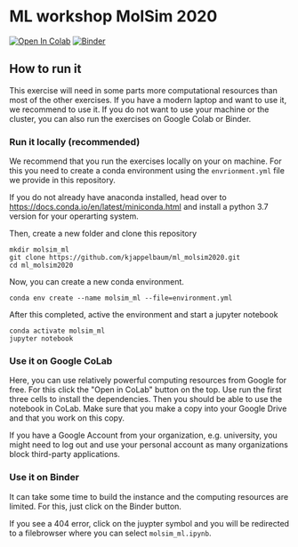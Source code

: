 # ML workshop MolSim 2020

[![Open In Colab](https://colab.research.google.com/assets/colab-badge.svg)](https://colab.research.google.com/drive/1jaRBPC3u-ianxiUGLsfZqMgYirEKfn_j)
[![Binder](https://mybinder.org/badge_logo.svg)](https://mybinder.org/v2/gh/kjappelbaum/ml_molsim2020.git/master?filepath=molsim_ml)

## How to run it
This exercise will need in some parts more computational resources than most of
the other exercises. If you have a modern laptop and want to use it, we
recommend to use it. If you do not want to use your machine or the cluster, you
can also run the exercises on Google Colab or Binder.

### Run it locally (recommended) 
We recommend that you run the exercises locally on your on machine. For this you
need to create a conda environment using the `envrionment.yml` file we provide
    in this repository. 

If you do not already have anaconda installed, head over to
https://docs.conda.io/en/latest/miniconda.html and install a python 3.7 version
for your operarting system. 

Then, create a new folder and clone this repository
```(bash) 
mkdir molsim_ml 
git clone https://github.com/kjappelbaum/ml_molsim2020.git
cd ml_molsim2020
```
Now, you can create a new conda environment.

```(bash) 
conda env create --name molsim_ml --file=environment.yml
```
After this completed, active the environment and start a jupyter notebook

```(bash)
conda activate molsim_ml
jupyter notebook
```

### Use it on Google CoLab 
Here, you can use relatively powerful computing resources from Google for free. 
For this click the "Open in CoLab" button on the top.
Use run the first three cells to install the dependencies. Then you should be
able to use the notebook in CoLab. Make sure that you make a copy into your
Google Drive and that you work on this copy.

If you have a Google Account from your organization, e.g. university, you might
need to log out and use your personal account as many organizations block
third-party applications. 

### Use it on Binder
It can take some time to build the instance and the computing resources are
limited. For this, just click on the Binder button.

If you see a 404 error, click on the juypter symbol and you will be redirected
to a filebrowser where you can select `molsim_ml.ipynb`.


